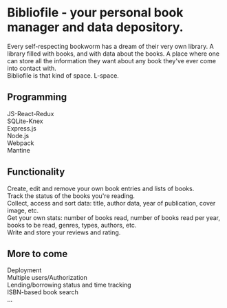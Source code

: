 # Bibliofile - your personal book manager and data depository. 

Every self-respecting bookworm has a dream of their very own library. A library filled with books, and with data about the books. A place where one can store all the information they want about any book they've ever come into contact with.<br> 
Bibliofile is that kind of space. L-space.

## Programming
JS-React-Redux<br>
SQLite-Knex<br>
Express.js<br>
Node.js<br>
Webpack<br>
Mantine<br>

## Functionality
Create, edit and remove your own book entries and lists of books.<br>
Track the status of the books you're reading.<br>
Collect, access and sort data: title, author data, year of publication, cover image, etc.<br>
Get your own stats: number of books read, number of books read per year, books to be read, genres, types, authors, etc.<br>
Write and store your reviews and rating.<br>

## More to come
Deployment<br>
Multiple users/Authorization<br>
Lending/borrowing status and time tracking<br>
ISBN-based book search<br>
...
